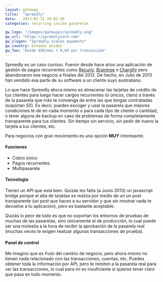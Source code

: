 ```yaml
---
layout: gateway
title:  "Spreedly"
date:   2013-07-21 20:02:36
categories: recurring insite pasarelas

gw_logo: "/images/gateways/spreedly.png"
gw_url: "https://spreedlycore.com"
gw_slogan: "Spreedly scales payments"
gw_country: Estados Unidos
gw_fee: "Desde $50/mes + 0,04 por transacción"
---
```


Spreedly es un caso curioso. Fueron desde hace años una aplicación de gestión de pagos recurrentes como [Recurly](/recurly/), [Braintree](/braintree/) o [Chargify](/chargify/) pero abandonaron ese negocio a finales del 2012. De hecho, en Julio de 2013 han vendido esa parte de su software a un cliente suyo australiano. 

Lo que hace Spreedly ahora mismo es almacenar las tarjetas de crédito de tus clientes para luego hacer cargos recurrentes (o únicos, claro) a través de la pasarela que más te convenga de entre las que tengas contratadas (soportan 50). Es decir, puedes escoger y usar la pasarela que mejores condiciones te dé en cada momento o para cada tipo de cliente o cantidad, o tener alguna de backup en caso de problemas de forma completamente transparente para tus clientes. Sin tiempo sin servicio, sin pedir de nuevo la tarjeta a tus clientes, etc.

Para negocios con gran movimiento es una opción **MUY** interesante.


#### Funciones

- Cobro único
- Pagos recurrentes
- Multipasarela


#### Tecnología

Tienen un API que está bien. Quizás les falta (a Junio 2013) un javascript bridge porque el alta de tarjetas se realiza por medio de un un post transparente (un post que haces a su servidor y que sin mostrar nada te devuelve a tu aplicación), pero es bastante aceptable.

Quizás lo peor de todo es que no soportan los entornos de pruebas de muchas de las pasarelas, sino únicamente el de producción, lo cual puede ser una molestia a la hora de recibir la aprobación de la pasarela real (muchas veces te exigen realizar algunas transacciones de prueba). 


#### Panel de control

Me imagino que es fruto del cambio de negocio, pero ahora mismo no tienen nada relacionado con las transacciones, cuentas, etc. Puedes obtener toda la información por API, pero te remiten a la pasarela real para ver las transacciones, lo cual para mi es insuficiente si quieres tener claro que pasa en todo momento.

